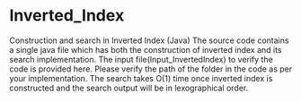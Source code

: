 # Inverted_Index
Construction and search in Inverted Index (Java)
The source code contains a single java file which has both the construction of inverted index and its search implementation.
The input file(Input_InvertedIndex) to verify the code is provided here. Please verify the path of the folder in the code as per your implementation.
The search takes O(1) time once inverted index is constructed and the search output will be in lexographical order.
